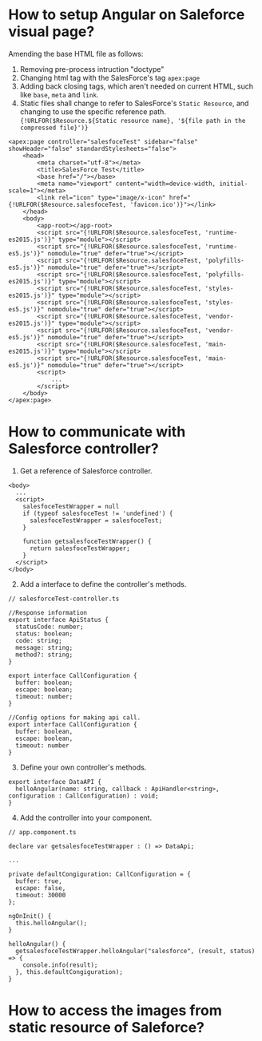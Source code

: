 # How to setup Angular on Saleforce visual page? #
Amending the base HTML file as follows:
1. Removing pre-process intruction "doctype"
2. Changing html tag with the SalesForce's tag `apex:page`
3. Adding back closing tags, which aren't needed on current HTML, such like `base`, `meta` and `link`.
4. Static files shall change to refer to SalesForce's `Static Resource`, and changing to use the specific reference path.
   `{!URLFOR($Resource.${Static resource name}, '${file path in the compressed file}')}`
   
```
<apex:page controller="salesfoceTest" sidebar="false" showHeader="false" standardStylesheets="false">
    <head>
        <meta charset="utf-8"></meta>
        <title>SalesForce Test</title>
        <base href="/"></base>
        <meta name="viewport" content="width=device-width, initial-scale=1"></meta>
        <link rel="icon" type="image/x-icon" href="{!URLFOR($Resource.salesfoceTest, 'favicon.ico')}"></link>
    </head>
    <body>
        <app-root></app-root>
        <script src="{!URLFOR($Resource.salesfoceTest, 'runtime-es2015.js')}" type="module"></script>
        <script src="{!URLFOR($Resource.salesfoceTest, 'runtime-es5.js')}" nomodule="true" defer="true"></script>
        <script src="{!URLFOR($Resource.salesfoceTest, 'polyfills-es5.js')}" nomodule="true" defer="true"></script>
        <script src="{!URLFOR($Resource.salesfoceTest, 'polyfills-es2015.js')}" type="module"></script>
        <script src="{!URLFOR($Resource.salesfoceTest, 'styles-es2015.js')}" type="module"></script>
        <script src="{!URLFOR($Resource.salesfoceTest, 'styles-es5.js')}" nomodule="true" defer="true"></script>
        <script src="{!URLFOR($Resource.salesfoceTest, 'vendor-es2015.js')}" type="module"></script>
        <script src="{!URLFOR($Resource.salesfoceTest, 'vendor-es5.js')}" nomodule="true" defer="true"></script>
        <script src="{!URLFOR($Resource.salesfoceTest, 'main-es2015.js')}" type="module"></script>
        <script src="{!URLFOR($Resource.salesfoceTest, 'main-es5.js')}" nomodule="true" defer="true"></script>
        <script>
            ...
        </script>
    </body>
</apex:page>
```

# How to communicate with Salesforce controller?
1. Get a reference of Salesforce controller.
  ```
  <body>
    ...
    <script>
      salesfoceTestWrapper = null
      if (typeof salesfoceTest != 'undefined') {
        salesfoceTestWrapper = salesfoceTest;
      }
            
      function getsalesfoceTestWrapper() {
        return salesfoceTestWrapper;
      }
    </script>
  </body>
  ```
2. Add a interface to define the controller's methods.
```
// salesforceTest-controller.ts

//Response information
export interface ApiStatus {
  statusCode: number;
  status: boolean;
  code: string;
  message: string;
  method?: string;
}

export interface CallConfiguration {
  buffer: boolean;
  escape: boolean;
  timeout: number;
}

//Config options for making api call.
export interface CallConfiguration {
  buffer: boolean,
  escape: boolean,
  timeout: number
}
```
3. Define your own controller's methods.
```
export interface DataAPI {
  helloAngular(name: string, callback : ApiHandler<string>, configuration : CallConfiguration) : void;
}
```
4. Add the controller into your component.
```
// app.component.ts

declare var getsalesfoceTestWrapper : () => DataApi;

...

private defaultCongiguration: CallConfiguration = {
  buffer: true,
  escape: false,
  timeout: 30000
};

ngOnInit() {
  this.helloAngular();
}

helloAngular() {
  getsalesfoceTestWrapper.helloAngular("salesforce", (result, status) => {
    console.info(result);
  }, this.defaultCongiguration);
}
```

# How to access the images from static resource of Saleforce?
